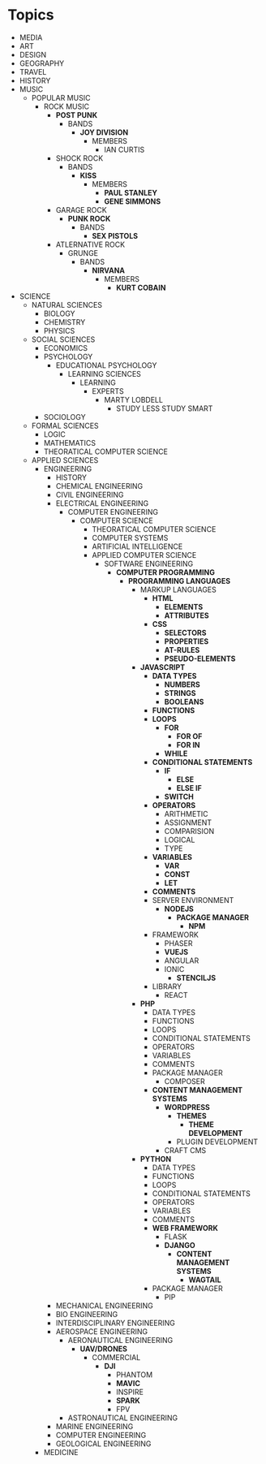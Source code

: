 # Topics

- MEDIA
- ART
- DESIGN
- GEOGRAPHY
- TRAVEL
- HISTORY
- MUSIC
    - POPULAR MUSIC
        - ROCK MUSIC
            - **POST PUNK**
                - BANDS
                    - **JOY DIVISION**
                        - MEMBERS
                            - IAN CURTIS
            - SHOCK ROCK
                - BANDS
                    - **KISS**
                        - MEMBERS
                            - **PAUL STANLEY**
                            - **GENE SIMMONS**
            - GARAGE ROCK
                - **PUNK ROCK**
                    - BANDS
                        - **SEX PISTOLS**
            - ATLERNATIVE ROCK
                - GRUNGE
                    - BANDS
                        - **NIRVANA**
                            - MEMBERS
                                - **KURT COBAIN**
- SCIENCE
    - NATURAL SCIENCES
        - BIOLOGY
        - CHEMISTRY
        - PHYSICS
    - SOCIAL SCIENCES
        - ECONOMICS
        - PSYCHOLOGY
            - EDUCATIONAL PSYCHOLOGY
                - LEARNING SCIENCES
                    - LEARNING
                        - EXPERTS
                            - MARTY LOBDELL
                                - STUDY LESS STUDY SMART
        - SOCIOLOGY
    - FORMAL SCIENCES
        - LOGIC
        - MATHEMATICS
        - THEORATICAL COMPUTER SCIENCE
    - APPLIED SCIENCES
        - ENGINEERING
            - HISTORY
            - CHEMICAL ENGINEERING
            - CIVIL ENGINEERING
            - ELECTRICAL ENGINEERING
                - COMPUTER ENGINEERING
                    - COMPUTER SCIENCE
                        - THEORATICAL COMPUTER SCIENCE
                        - COMPUTER SYSTEMS
                        - ARTIFICIAL INTELLIGENCE
                        - APPLIED COMPUTER SCIENCE
                            - SOFTWARE ENGINEERING
                                - **COMPUTER PROGRAMMING**
                                    - **PROGRAMMING LANGUAGES**
                                        - MARKUP LANGUAGES
                                            - **HTML**
                                                - **ELEMENTS**
                                                - **ATTRIBUTES**
                                            - **CSS**
                                                - **SELECTORS**
                                                - **PROPERTIES**
                                                - **AT-RULES**
                                                - **PSEUDO-ELEMENTS**
                                        - **JAVASCRIPT**
                                            - **DATA TYPES**
                                                - **NUMBERS**
                                                - **STRINGS**
                                                - **BOOLEANS**
                                            - **FUNCTIONS**
                                            - **LOOPS**
                                                - **FOR**
                                                    - **FOR OF**
                                                    - **FOR IN**
                                                - **WHILE**
                                            - **CONDITIONAL STATEMENTS**
                                                - **IF**
                                                    - **ELSE**
                                                    - **ELSE IF**
                                                - **SWITCH**
                                            - **OPERATORS**
                                                - ARITHMETIC
                                                - ASSIGNMENT
                                                - COMPARISION
                                                - LOGICAL
                                                - TYPE
                                            - **VARIABLES**
                                                - **VAR**
                                                - **CONST**
                                                - **LET**
                                            - **COMMENTS**
                                            - SERVER ENVIRONMENT
                                                - **NODEJS**
                                                    - **PACKAGE MANAGER**
                                                        - **NPM**
                                            - FRAMEWORK
                                                - PHASER
                                                - **VUEJS**
                                                - ANGULAR
                                                - IONIC
                                                    - **STENCILJS**
                                            - LIBRARY
                                                - REACT
                                        - **PHP**
                                            - DATA TYPES
                                            - FUNCTIONS
                                            - LOOPS
                                            - CONDITIONAL STATEMENTS
                                            - OPERATORS
                                            - VARIABLES
                                            - COMMENTS
                                            - PACKAGE MANAGER
                                                - COMPOSER
                                            - **CONTENT MANAGEMENT SYSTEMS**
                                                - **WORDPRESS**
                                                    - **THEMES**
                                                        - **THEME DEVELOPMENT**
                                                    - PLUGIN DEVELOPMENT
                                                - CRAFT CMS
                                        - **PYTHON**
                                            - DATA TYPES
                                            - FUNCTIONS
                                            - LOOPS
                                            - CONDITIONAL STATEMENTS
                                            - OPERATORS
                                            - VARIABLES
                                            - COMMENTS
                                            - **WEB FRAMEWORK**
                                                - FLASK
                                                - **DJANGO**
                                                    - **CONTENT MANAGEMENT SYSTEMS**
                                                        - **WAGTAIL**
                                            - PACKAGE MANAGER
                                                - PIP
            - MECHANICAL ENGINEERING
            - BIO ENGINEERING
            - INTERDISCIPLINARY ENGINEERING
            - AEROSPACE ENGINEERING
                - AERONAUTICAL ENGINEERING
                    - **UAV/DRONES**
                        - COMMERCIAL
                            - **DJI**
                                - PHANTOM
                                - **MAVIC**
                                - INSPIRE
                                - **SPARK**
                                - FPV
                - ASTRONAUTICAL ENGINEERING
            - MARINE ENGINEERING
            - COMPUTER ENGINEERING
            - GEOLOGICAL ENGINEERING
        - MEDICINE
